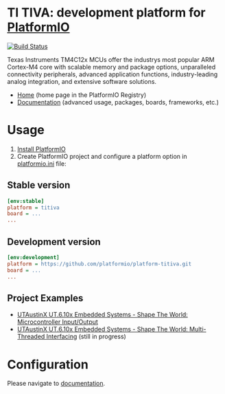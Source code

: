 # TI TIVA: development platform for [PlatformIO](https://platformio.org)

[![Build Status](https://github.com/platformio/platform-titiva/workflows/Examples/badge.svg)](https://github.com/platformio/platform-titiva/actions)

Texas Instruments TM4C12x MCUs offer the industrys most popular ARM Cortex-M4 core with scalable memory and package options, unparalleled connectivity peripherals, advanced application functions, industry-leading analog integration, and extensive software solutions.

* [Home](https://registry.platformio.org/platforms/platformio/titiva) (home page in the PlatformIO Registry)
* [Documentation](https://docs.platformio.org/page/platforms/titiva.html) (advanced usage, packages, boards, frameworks, etc.)

# Usage

1. [Install PlatformIO](https://platformio.org)
2. Create PlatformIO project and configure a platform option in [platformio.ini](https://docs.platformio.org/page/projectconf.html) file:

## Stable version

```ini
[env:stable]
platform = titiva
board = ...
...
```

## Development version

```ini
[env:development]
platform = https://github.com/platformio/platform-titiva.git
board = ...
...
```

## Project Examples

- [UTAustinX UT.6.10x Embedded Systems - Shape The World: Microcontroller Input/Output](https://github.com/Alighorab/UT.6.10x.Labs.git)
- [UTAustinX UT.6.10x Embedded Systems - Shape The World: Multi-Threaded Interfacing](https://github.com/Alighorab/UT.6.20x.Labs.git) (still in progress)

# Configuration

Please navigate to [documentation](https://docs.platformio.org/page/platforms/titiva.html).

